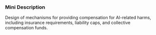 ### Mini Description

Design of mechanisms for providing compensation for AI-related harms, including insurance requirements, liability caps, and collective compensation funds.

